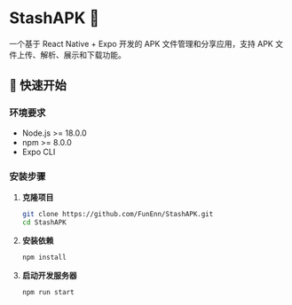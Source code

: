 # StashAPK 📱

一个基于 React Native + Expo 开发的 APK 文件管理和分享应用，支持 APK 文件上传、解析、展示和下载功能。


## 🚀 快速开始

### 环境要求

- Node.js >= 18.0.0
- npm >= 8.0.0
- Expo CLI

### 安装步骤

1. **克隆项目**
   ```bash
   git clone https://github.com/FunEnn/StashAPK.git
   cd StashAPK
   ```

2. **安装依赖**
   ```bash
   npm install
   ```

3. **启动开发服务器**
   ```bash
   npm run start
   ```
